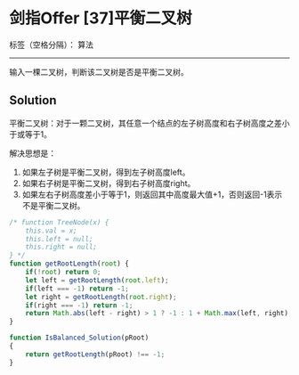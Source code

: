 ﻿# 剑指Offer [37]平衡二叉树

标签（空格分隔）： 算法

---

输入一棵二叉树，判断该二叉树是否是平衡二叉树。

## Solution
平衡二叉树：对于一颗二叉树，其任意一个结点的左子树高度和右子树高度之差小于或等于1。

解决思想是：
1. 如果左子树是平衡二叉树，得到左子树高度left。
2. 如果右子树是平衡二叉树，得到右子树高度right。
3. 如果左右子树高度差小于等于1，则返回其中高度最大值+1，否则返回-1表示不是平衡二叉树。

```javascript
/* function TreeNode(x) {
    this.val = x;
    this.left = null;
    this.right = null;
} */
function getRootLength(root) {
    if(!root) return 0;
    let left = getRootLength(root.left);
    if(left === -1) return -1;
    let right = getRootLength(root.right);
    if(right === -1) return -1;
    return Math.abs(left - right) > 1 ? -1 : 1 + Math.max(left, right);
}

function IsBalanced_Solution(pRoot)
{
    return getRootLength(pRoot) !== -1;
}
```




